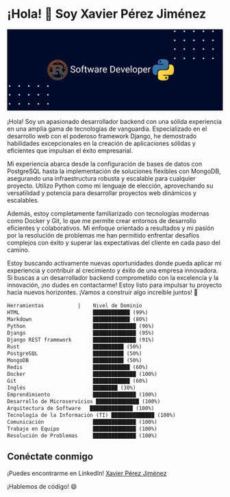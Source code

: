 # ¡Hola! 👋 Soy Xavier Pérez Jiménez

![mi portada](portadarp.png)


¡Hola! Soy un apasionado desarrollador backend con una sólida experiencia en una amplia gama de tecnologías de vanguardia. Especializado en el desarrollo web con el poderoso framework Django, he demostrado habilidades excepcionales en la creación de aplicaciones sólidas y eficientes que impulsan el éxito empresarial.

Mi experiencia abarca desde la configuración de bases de datos con PostgreSQL hasta la implementación de soluciones flexibles con MongoDB, asegurando una infraestructura robusta y escalable para cualquier proyecto. Utilizo Python como mi lenguaje de elección, aprovechando su versatilidad y potencia para desarrollar proyectos web dinámicos y escalables.

Además, estoy completamente familiarizado con tecnologías modernas como Docker y Git, lo que me permite crear entornos de desarrollo eficientes y colaborativos. Mi enfoque orientado a resultados y mi pasión por la resolución de problemas me han permitido enfrentar desafíos complejos con éxito y superar las expectativas del cliente en cada paso del camino.

Estoy buscando activamente nuevas oportunidades donde pueda aplicar mi experiencia y contribuir al crecimiento y éxito de una empresa innovadora. Si buscas a un desarrollador backend comprometido con la excelencia y la innovación, ¡no dudes en contactarme! Estoy listo para impulsar tu proyecto hacia nuevos horizontes. ¡Vamos a construir algo increíble juntos! 🚀

```
Herramientas           |    Nivel de Dominio 
HTML                        ████████████ (99%) 
Markdown                    ████████████ (80%) 
Python                      ██████████████ (96%) 
Django                      ██████████████ (95%) 
Django REST framework       ██████████████ (91%) 
Rust                        ██████████ (50%) 
PostgreSQL                  ██████████ (50%) 
MongoDB                     ██████████ (50%) 
Redis                       ████████████ (60%) 
Docker                      ██████████████ (100%) 
Git                         ████████████ (60%) 
Inglés                      ████████ (30%)  
Emprendimiento              ██████████████ (100%) 
Desarrollo de Microservicios ██████████████ (100%) 
Arquitectura de Software   ██████████████ (100%) 
Tecnología de la Información (TI) ██████████████ (100%) 
Comunicación                ██████████████ (100%) 
Trabajo en Equipo           ██████████████ (100%) 
Resolución de Problemas     ██████████████ (100%) 
```

## Conéctate conmigo

¡Puedes encontrarme en LinkedIn! [Xavier Pérez Jiménez](https://www.linkedin.com/in/xavierperezjimenez/)

¡Hablemos de código! 😄

